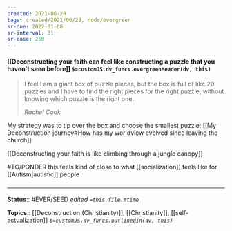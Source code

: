 ```yaml
---
created: 2021-06-28
tags: created/2021/06/28, node/evergreen
sr-due: 2022-01-08
sr-interval: 31
sr-ease: 250
---
```


#### [[Deconstructing your faith can feel like constructing a puzzle that you haven't seen before]] `$=customJS.dv_funcs.evergreenHeader(dv, this)`

> I feel I am a giant box of puzzle pieces, but the box is full of like 20 puzzles and I have to find the right pieces for the right puzzle, without knowing which puzzle is the right one.
>
> <cite>Rachel Cook</cite>

My strategy was to tip over the box and choose the smallest puzzle: [[My Deconstruction journey#How has my worldview evolved since leaving the church]]

[[Deconstructing your faith is like climbing through a jungle canopy]]

#TO/PONDER this feels kind of close to what [[socialization]] feels like for [[Autism|autistic]] people
### <hr class="footnote"/>

**Status**:: #EVER/SEED 
*edited `=this.file.mtime`*

**Topics**:: [[Deconstruction (Christianity)]], [[Christianity]], [[self-actualization]]
*`$=customJS.dv_funcs.outlinedIn(dv, this)`*
